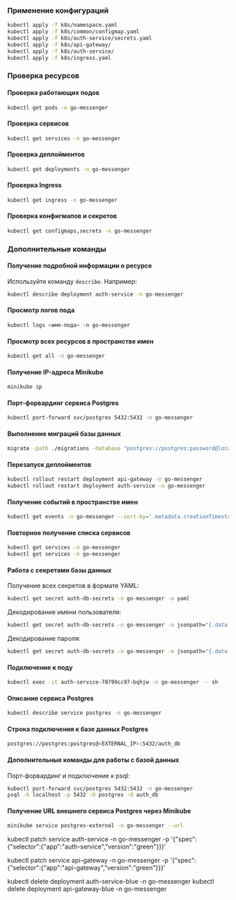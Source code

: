 ### Применение конфигураций
```bash
kubectl apply -f k8s/namespace.yaml
kubectl apply -f k8s/common/configmap.yaml
kubectl apply -f k8s/auth-service/secrets.yaml
kubectl apply -f k8s/api-gateway/
kubectl apply -f k8s/auth-service/
kubectl apply -f k8s/ingress.yaml
```

### Проверка ресурсов

#### Проверка работающих подов
```bash
kubectl get pods -n go-messenger
```

#### Проверка сервисов
```bash
kubectl get services -n go-messenger
```

#### Проверка деплойментов
```bash
kubectl get deployments -n go-messenger
```

#### Проверка Ingress
```bash
kubectl get ingress -n go-messenger
```

#### Проверка конфигмапов и секретов
```bash
kubectl get configmaps,secrets -n go-messenger
```

### Дополнительные команды

#### Получение подробной информации о ресурсе
Используйте команду `describe`. Например:
```bash
kubectl describe deployment auth-service -n go-messenger
```

#### Просмотр логов пода
```bash
kubectl logs <имя-пода> -n go-messenger
```

#### Просмотр всех ресурсов в пространстве имен
```bash
kubectl get all -n go-messenger
```

#### Получение IP-адреса Minikube
```bash
minikube ip
```

#### Порт-форвардинг сервиса Postgres
```bash
kubectl port-forward svc/postgres 5432:5432 -n go-messenger
```

#### Выполнение миграций базы данных
```bash
migrate -path ./migrations -database "postgres://postgres:password@localhost:5432/auth_db?sslmode=disable" up
```

#### Перезапуск деплойментов
```bash
kubectl rollout restart deployment api-gateway -n go-messenger
kubectl rollout restart deployment auth-service -n go-messenger
```

#### Получение событий в пространстве имен
```bash
kubectl get events -n go-messenger --sort-by='.metadata.creationTimestamp'
```

#### Повторное получение списка сервисов
```bash
kubectl get services -n go-messenger
kubectl get services -n go-messenger
```

#### Работа с секретами базы данных
Получение всех секретов в формате YAML:
```bash
kubectl get secret auth-db-secrets -n go-messenger -o yaml
```
Декодирование имени пользователя:
```bash
kubectl get secret auth-db-secrets -n go-messenger -o jsonpath="{.data.username}" | base64 --decode
```
Декодирование пароля:
```bash
kubectl get secret auth-db-secrets -n go-messenger -o jsonpath="{.data.password}" | base64 --decode
```

#### Подключение к поду
```bash
kubectl exec -it auth-service-78799cc97-bqhjw -n go-messenger -- sh
```

#### Описание сервиса Postgres
```bash
kubectl describe service postgres -n go-messenger
```

#### Строка подключения к базе данных Postgres
```bash
postgres://postgres:postgres@<EXTERNAL_IP>:5432/auth_db
```

#### Дополнительные команды для работы с базой данных
Порт-форвардинг и подключение к psql:
```bash
kubectl port-forward svc/postgres 5432:5432 -n go-messenger
psql -h localhost -p 5432 -U postgres -d auth_db
```

#### Получение URL внешнего сервиса Postgres через Minikube
```bash
minikube service postgres-external -n go-messenger --url
```


kubectl patch service auth-service -n go-messenger -p '{"spec":{"selector":{"app":"auth-service","version":"green"}}}'

kubectl patch service api-gateway -n go-messenger -p '{"spec":{"selector":{"app":"api-gateway","version":"green"}}}'


kubectl delete deployment auth-service-blue -n go-messenger
kubectl delete deployment api-gateway-blue -n go-messenger